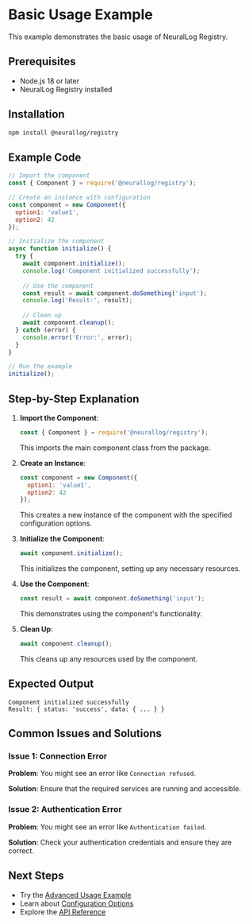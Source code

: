 # Basic Usage Example

This example demonstrates the basic usage of NeuralLog Registry.

## Prerequisites

- Node.js 18 or later
- NeuralLog Registry installed

## Installation

```bash
npm install @neurallog/registry
```

## Example Code

```javascript
// Import the component
const { Component } = require('@neurallog/registry');

// Create an instance with configuration
const component = new Component({
  option1: 'value1',
  option2: 42
});

// Initialize the component
async function initialize() {
  try {
    await component.initialize();
    console.log('Component initialized successfully');
    
    // Use the component
    const result = await component.doSomething('input');
    console.log('Result:', result);
    
    // Clean up
    await component.cleanup();
  } catch (error) {
    console.error('Error:', error);
  }
}

// Run the example
initialize();
```

## Step-by-Step Explanation

1. **Import the Component**:
   ```javascript
   const { Component } = require('@neurallog/registry');
   ```
   This imports the main component class from the package.

2. **Create an Instance**:
   ```javascript
   const component = new Component({
     option1: 'value1',
     option2: 42
   });
   ```
   This creates a new instance of the component with the specified configuration options.

3. **Initialize the Component**:
   ```javascript
   await component.initialize();
   ```
   This initializes the component, setting up any necessary resources.

4. **Use the Component**:
   ```javascript
   const result = await component.doSomething('input');
   ```
   This demonstrates using the component's functionality.

5. **Clean Up**:
   ```javascript
   await component.cleanup();
   ```
   This cleans up any resources used by the component.

## Expected Output

```
Component initialized successfully
Result: { status: 'success', data: { ... } }
```

## Common Issues and Solutions

### Issue 1: Connection Error

**Problem**: You might see an error like `Connection refused`.

**Solution**: Ensure that the required services are running and accessible.

### Issue 2: Authentication Error

**Problem**: You might see an error like `Authentication failed`.

**Solution**: Check your authentication credentials and ensure they are correct.

## Next Steps

- Try the [Advanced Usage Example](./advanced-usage.md)
- Learn about [Configuration Options](../configuration.md)
- Explore the [API Reference](../api.md)
